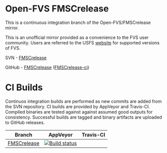 # Open-FVS FMSCrelease

This is a continuous integration branch of the Open-FVS/FMSCrelease mirror.

This is an unofficial mirror provided as a convenience to the FVS user
community. Users are referred to the USFS [website](https://www.fs.fed.us/fvs/) 
for supported versions of FVS.

SVN - [FMSCrelease][release_svn]

GitHub - 
[FMSCrelease][release_git]
([FMSCrelease-ci][release-ci_git])

# CI Builds
Continuos integration builds are performed as new commits are added 
from the SVN repository. CI builds are provided by AppVeyor and Travis-CI.
Compiled binaries are tested against against assumed good outputs for consistency.
Successful builds are tagged and binary artifacts are uploaded to GitHub releases.

| Branch | AppVeyor | Travis-CI |
| ------ | :------: | :-------: |
|[FMSCrelease][release_svn]|[![Build status](https://ci.appveyor.com/api/projects/status/ww7ygykde0kdly3c/branch/FMSCrelease-ci?svg=true)][release_appveyor]||

[release_git]: https://github.com/forest-modeling/open-fvs-mirror/tree/FMSCrelease
[release-ci_git]: https://github.com/forest-modeling/open-fvs-mirror/tree/FMSCrelease-ci
[release_svn]: https://sourceforge.net/p/open-fvs/code/HEAD/tree/branches/FMSCrelease/
[release_appveyor]: https://ci.appveyor.com/project/tharen/open-fvs-mirror/branch/FMSCrelease-ci
